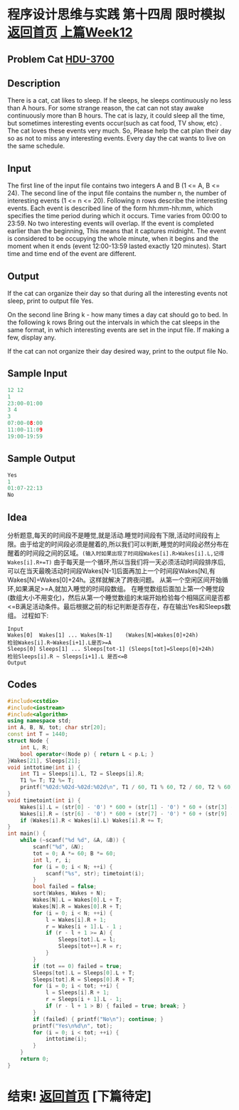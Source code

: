 # 程序设计思维与实践 第十四周 限时模拟    [返回首页](./index.md)        [上篇Week12](./week12.md)
## Problem Cat [HDU-3700](http://acm.hdu.edu.cn/showproblem.php?pid=3700)
## Description
There is a cat, cat likes to sleep.
If he sleeps, he sleeps continuously no less than A hours.
For some strange reason, the cat can not stay awake continuously more than B hours.
The cat is lazy, it could sleep all the time,
but sometimes interesting events occur(such as cat food, TV show, etc) .
The cat loves these events very much.
So, Please help the cat plan their day so as not to miss any interesting events.
Every day the cat wants to live on the same schedule.
 

## Input
The first line of the input file contains two integers A and B (1 <= A, B <= 24).
The second line of the input file contains the number n, the number of interesting events (1 <= n <= 20).
Following n rows describe the interesting events.
Each event is described line of the form hh:mm-hh:mm, which specifies
the time period during which it occurs. Time varies from 00:00 to 23:59.
No two interesting events will overlap.
If the event is completed earlier than the beginning, This means that it captures midnight.
The event is considered to be occupying the whole minute,
when it begins and the moment when it ends (event 12:00-13:59 lasted exactly 120 minutes). Start time and time end of the event are different.
 

## Output
If the cat can organize their day so that during all the interesting events not sleep, print to output file Yes.

On the second line Bring k - how many times a day cat should go to bed.
In the following k rows Bring out the intervals in which the cat sleeps in the same format, in which interesting events are set in the input file. If making a few, display any.

If the cat can not organize their day desired way, print to the output file No.
 

## Sample Input
```cpp
12 12
1
23:00-01:00
3 4
3
07:00-08:00
11:00-11:09
19:00-19:59
 ```

## Sample Output
```cpp
Yes
1
01:07-22:13
No
```

## Idea
分析题意,每天的时间段不是睡觉,就是活动.睡觉时间段有下限,活动时间段有上限。由于给定的时间段必须是醒着的,所以我们可以判断,睡觉的时间段必然分布在醒着的时间段之间的区域。```(输入时如果出现了时间段Wakes[i].R>Wakes[i].L,记得Wakes[i].R+=T)```
由于每天是一个循环,所以当我们将一天必须活动时间段排序后,可以在当天最晚活动时间段Wakes[N-1]后面再加上一个时间段Wakes[N],有Wakes[N]=Wakes[0]+24h。这样就解决了跨夜问题。
从第一个空闲区间开始循环,如果满足>=A,就加入睡觉的时间段数组。
在睡觉数组后面加上第一个睡觉段(数组大小不用变化)，然后从第一个睡觉数组的末端开始检验每个相隔区间是否都<=B满足活动条件。最后根据之前的标记判断是否存在，存在输出Yes和Sleeps数组。
过程如下:

```
Input
Wakes[0]  Wakes[1] ... Wakes[N-1]    (Wakes[N]=Wakes[0]+24h)
检验Wakes[i].R~Wakes[i+1].L是否>=A
Sleeps[0] Sleeps[1] ... Sleeps[tot-1] (Sleeps[tot]=Sleeps[0]+24h)
检验Sleeps[i].R ~ Sleeps[i+1].L 是否<=B 
Output
```

## Codes
```cpp
#include<cstdio>
#include<iostream>
#include<algorithm>
using namespace std;
int A, B, N, tot; char str[20];
const int T = 1440;
struct Node {
	int L, R;
	bool operator<(Node p) { return L < p.L; }
}Wakes[21], Sleeps[21];
void inttotime(int i) {
	int T1 = Sleeps[i].L, T2 = Sleeps[i].R;
	T1 %= T; T2 %= T;
	printf("%02d:%02d-%02d:%02d\n", T1 / 60, T1 % 60, T2 / 60, T2 % 60);
}
void timetoint(int i) {
	Wakes[i].L = (str[0] - '0') * 600 + (str[1] - '0') * 60 + (str[3] - '0') * 10 + (str[4] - '0');
	Wakes[i].R = (str[6] - '0') * 600 + (str[7] - '0') * 60 + (str[9] - '0') * 10 + (str[10] - '0');
	if (Wakes[i].R < Wakes[i].L) Wakes[i].R += T;
}
int main() {
	while (~scanf("%d %d", &A, &B)) {
		scanf("%d", &N);
		tot = 0; A *= 60; B *= 60;
		int l, r, i;
		for (i = 0; i < N; ++i) {
			scanf("%s", str); timetoint(i);
		}
		bool failed = false;
		sort(Wakes, Wakes + N);
		Wakes[N].L = Wakes[0].L + T;
		Wakes[N].R = Wakes[0].R + T;
		for (i = 0; i < N; ++i) {
			l = Wakes[i].R + 1;
			r = Wakes[i + 1].L - 1 ;
			if (r - l + 1 >= A) {
				Sleeps[tot].L = l;
				Sleeps[tot++].R = r;
			}
		}
		if (tot == 0) failed = true;
		Sleeps[tot].L = Sleeps[0].L + T;
		Sleeps[tot].R = Sleeps[0].R + T;
		for (i = 0; i < tot; ++i) {
			l = Sleeps[i].R + 1;
			r = Sleeps[i + 1].L - 1;
			if (r - l + 1 > B) { failed = true;	break; }
		}
		if (failed) { printf("No\n"); continue; } 
		printf("Yes\n%d\n", tot);
		for (i = 0; i < tot; ++i) {
			inttotime(i);
		}
	}
	return 0;
}
```
# 结束!       [返回首页](./index.md)        [下篇待定]
